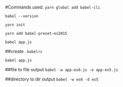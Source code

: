 #Commands used.
`yarn global add babel-cli`

`babel --version`

`yarn init`

`yarn add babel-preset-es2015`

`babel app.js`

##create `.babelrc`

`babel app.js`

##file to file output
`babel -w app-es6.js -o app-es5.js`


##directory to dir output
`babel -w es6 -d es5`